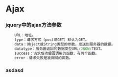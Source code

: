 # Ajax

### jquery中的ajax方法参数
```javascript
	URL：地址。
	type：请求方式（post或GET）默认为GET。
	data：Object或String类型的参数，发送到服务器的数据。
	datatype：服务器返回的数据类型XML/JSON/TEXT。
	success：请求成功后回调用的函数，有两个函数。
	error：请求失败是被调回的函数。
```

### asdasd


